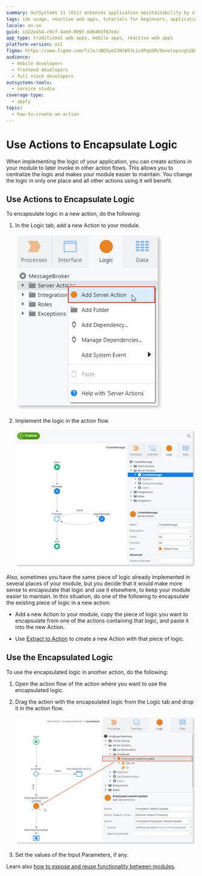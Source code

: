 ```yaml
---
summary: OutSystems 11 (O11) enhances application maintainability by allowing logic encapsulation within actions that can be reused across modules.
tags: ide usage, reactive web apps, tutorials for beginners, application maintenance, logic reusability
locale: en-us
guid: cd22e454-c0cf-4a69-809f-6d6463f67e4c
app_type: traditional web apps, mobile apps, reactive web apps
platform-version: o11
figma: https://www.figma.com/file/iBD5yo23NiW53L1zdPqGGM/Developing%20an%20Application?node-id=280:6
audience:
  - mobile developers
  - frontend developers
  - full stack developers
outsystems-tools:
  - service studio
coverage-type:
  - apply
topic:
  - how-to-create-an-action
---
```


# Use Actions to Encapsulate Logic

When implementing the logic of your application, you can create actions in your module to later invoke in other action flows. This allows you to centralize the logic and makes your module easier to maintain. You change the logic in only one place and all other actions using it will benefit.

## Use Actions to Encapsulate Logic

To encapsulate logic in a new action, do the following:

1. In the Logic tab, add a new Action to your module.

    ![Screenshot showing how to add a new action in the Logic tab of a module](images/encapsulate-logic-1.png "Adding a New Action")

1. Implement the logic in the action flow.

    ![Image depicting the implementation of logic within a new action flow](images/encapsulate-logic-2.png "Implementing Action Logic")


Also, sometimes you have the same piece of logic already implemented in several places of your module, but you decide that it would make more sense to encapsulate that logic and use it elsewhere, to keep your module easier to maintain. In this situation, do one of the following to encapsulate the existing piece of logic in a new action:

* Add a new Action to your module, copy the piece of logic you want to encapsulate from one of the actions containing that logic, and paste it into the new Action.

* Use [Extract to Action](../../getting-started/tips-tricks/tips-tricks.md#reuse-logic-with-extract-to-action) to create a new Action with that piece of logic.

## Use the Encapsulated Logic

To use the encapsulated logic in another action, do the following:

1. Open the action flow of the action where you want to use the encapsulated logic.

2. Drag the action with the encapsulated logic from the Logic tab and drop it in the action flow.

    ![Illustration of dragging an action with encapsulated logic into another action flow](images/encapsulate-logic-3.png "Using Encapsulated Logic")

3. Set the values of the Input Parameters, if any.


Learn also [how to expose and reuse functionality between modules](expose-and-reuse.md).
